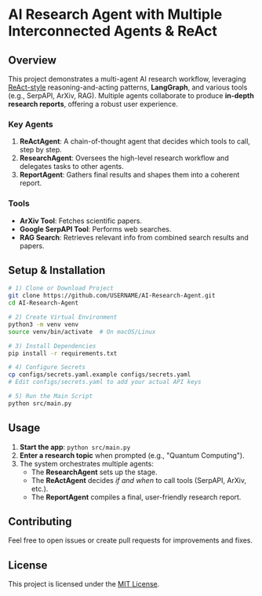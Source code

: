 # AI Research Agent with Multiple Interconnected Agents & ReAct

## Overview

This project demonstrates a multi-agent AI research workflow, leveraging [ReAct-style](https://arxiv.org/abs/2210.03629) reasoning-and-acting patterns, **LangGraph**, and various tools (e.g., SerpAPI, ArXiv, RAG). Multiple agents collaborate to produce **in-depth research reports**, offering a robust user experience.

### Key Agents

1. **ReActAgent**: A chain-of-thought agent that decides which tools to call, step by step.
2. **ResearchAgent**: Oversees the high-level research workflow and delegates tasks to other agents.
3. **ReportAgent**: Gathers final results and shapes them into a coherent report.

### Tools

- **ArXiv Tool**: Fetches scientific papers.
- **Google SerpAPI Tool**: Performs web searches.
- **RAG Search**: Retrieves relevant info from combined search results and papers.

## Setup & Installation

```bash
# 1) Clone or Download Project
git clone https://github.com/USERNAME/AI-Research-Agent.git
cd AI-Research-Agent

# 2) Create Virtual Environment
python3 -m venv venv
source venv/bin/activate  # On macOS/Linux

# 3) Install Dependencies
pip install -r requirements.txt

# 4) Configure Secrets
cp configs/secrets.yaml.example configs/secrets.yaml
# Edit configs/secrets.yaml to add your actual API keys

# 5) Run the Main Script
python src/main.py
```

## Usage

1. **Start the app**: `python src/main.py`
2. **Enter a research topic** when prompted (e.g., "Quantum Computing").
3. The system orchestrates multiple agents:
   - The **ResearchAgent** sets up the stage.
   - The **ReActAgent** decides *if and when* to call tools (SerpAPI, ArXiv, etc.).
   - The **ReportAgent** compiles a final, user-friendly research report.

## Contributing

Feel free to open issues or create pull requests for improvements and fixes.

## License

This project is licensed under the [MIT License](LICENSE).

